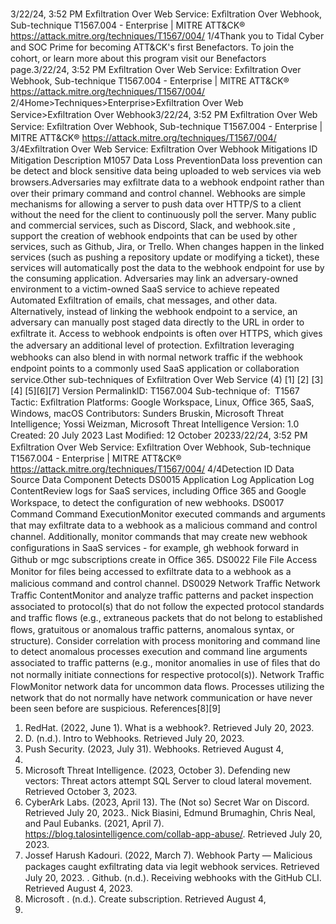 3/22/24, 3:52 PM Exﬁltration Over Web Service: Exﬁltration Over Webhook, Sub-technique T1567.004 - Enterprise | MITRE ATT&CK®
https://attack.mitre.org/techniques/T1567/004/ 1/4Thank you to Tidal Cyber and SOC Prime for becoming ATT&CK's ﬁrst Benefactors. To join the cohort, or learn more about this program visit our
Benefactors page.3/22/24, 3:52 PM Exﬁltration Over Web Service: Exﬁltration Over Webhook, Sub-technique T1567.004 - Enterprise | MITRE ATT&CK®
https://attack.mitre.org/techniques/T1567/004/ 2/4Home>Techniques>Enterprise>Exﬁltration Over Web Service>Exﬁltration Over Webhook3/22/24, 3:52 PM Exﬁltration Over Web Service: Exﬁltration Over Webhook, Sub-technique T1567.004 - Enterprise | MITRE ATT&CK®
https://attack.mitre.org/techniques/T1567/004/ 3/4Exﬁltration Over Web Service: Exﬁltration Over Webhook
Mitigations
ID Mitigation Description
M1057 Data Loss
PreventionData loss prevention can be detect and block sensitive data being uploaded to web services via web
browsers.Adversaries may exﬁltrate data to a webhook endpoint rather than over their primary command and control channel. Webhooks are simple
mechanisms for allowing a server to push data over HTTP/S to a client without the need for the client to continuously poll the server. Many
public and commercial services, such as Discord, Slack, and webhook.site , support the creation of webhook endpoints that can be used by
other services, such as Github, Jira, or Trello. When changes happen in the linked services (such as pushing a repository update or
modifying a ticket), these services will automatically post the data to the webhook endpoint for use by the consuming application.
Adversaries may link an adversary-owned environment to a victim-owned SaaS service to achieve repeated Automated Exﬁltration of emails,
chat messages, and other data. Alternatively, instead of linking the webhook endpoint to a service, an adversary can manually post staged
data directly to the URL in order to exﬁltrate it.
Access to webhook endpoints is often over HTTPS, which gives the adversary an additional level of protection. Exﬁltration leveraging
webhooks can also blend in with normal network traﬃc if the webhook endpoint points to a commonly used SaaS application or
collaboration service.Other sub-techniques of Exﬁltration Over Web Service (4)
[1]
[2]
[3]
[4]
[5][6][7]
Version PermalinkID: T1567.004
Sub-technique of:  T1567
 
Tactic: Exﬁltration
 
Platforms: Google Workspace, Linux, Oﬃce 365, SaaS, Windows, macOS
Contributors: Sunders Bruskin, Microsoft Threat Intelligence; Yossi Weizman, Microsoft Threat Intelligence
Version: 1.0
Created: 20 July 2023
Last Modiﬁed: 12 October 20233/22/24, 3:52 PM Exﬁltration Over Web Service: Exﬁltration Over Webhook, Sub-technique T1567.004 - Enterprise | MITRE ATT&CK®
https://attack.mitre.org/techniques/T1567/004/ 4/4Detection
ID Data Source Data Component Detects
DS0015 Application Log Application Log
ContentReview logs for SaaS services, including Oﬃce 365 and Google Workspace, to detect the
conﬁguration of new webhooks.
DS0017 Command Command
ExecutionMonitor executed commands and arguments that may exﬁltrate data to a webhook as a
malicious command and control channel. Additionally, monitor commands that may
create new webhook conﬁgurations in SaaS services - for example, gh webhook
forward in Github or mgc subscriptions create in Oﬃce 365.
DS0022 File File Access Monitor for ﬁles being accessed to exﬁltrate data to a webhook as a malicious
command and control channel.
DS0029 Network Traﬃc Network Traﬃc
ContentMonitor and analyze traﬃc patterns and packet inspection associated to protocol(s) that
do not follow the expected protocol standards and traﬃc ﬂows (e.g., extraneous packets
that do not belong to established ﬂows, gratuitous or anomalous traﬃc patterns,
anomalous syntax, or structure). Consider correlation with process monitoring and
command line to detect anomalous processes execution and command line arguments
associated to traﬃc patterns (e.g., monitor anomalies in use of ﬁles that do not normally
initiate connections for respective protocol(s)).
Network Traﬃc
FlowMonitor network data for uncommon data ﬂows. Processes utilizing the network that do
not normally have network communication or have never been seen before are
suspicious.
References[8][9]
1. RedHat. (2022, June 1). What is a webhook?. Retrieved July
20, 2023.
2. D. (n.d.). Intro to Webhooks. Retrieved July 20, 2023.
3. Push Security. (2023, July 31). Webhooks. Retrieved August 4,
2023.
4. Microsoft Threat Intelligence. (2023, October 3). Defending
new vectors: Threat actors attempt SQL Server to cloud lateral
movement. Retrieved October 3, 2023.
5. CyberArk Labs. (2023, April 13). The (Not so) Secret War on
Discord. Retrieved July 20, 2023. . Nick Biasini, Edmund Brumaghin, Chris Neal, and Paul
Eubanks. (2021, April 7).
https://blog.talosintelligence.com/collab-app-abuse/.
Retrieved July 20, 2023.
7. Jossef Harush Kadouri. (2022, March 7). Webhook Party —
Malicious packages caught exﬁltrating data via legit webhook
services. Retrieved July 20, 2023.
 . Github. (n.d.). Receiving webhooks with the GitHub CLI.
Retrieved August 4, 2023.
9. Microsoft . (n.d.). Create subscription. Retrieved August 4,
2023.